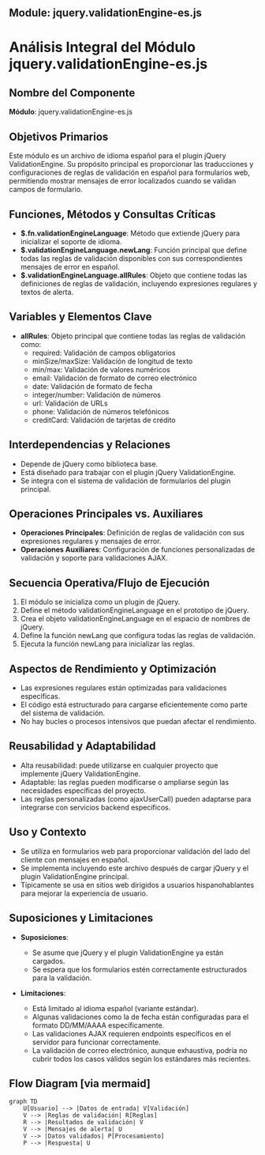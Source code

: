 ## Module: jquery.validationEngine-es.js

# Análisis Integral del Módulo jquery.validationEngine-es.js

## Nombre del Componente
**Módulo**: jquery.validationEngine-es.js

## Objetivos Primarios
Este módulo es un archivo de idioma español para el plugin jQuery ValidationEngine. Su propósito principal es proporcionar las traducciones y configuraciones de reglas de validación en español para formularios web, permitiendo mostrar mensajes de error localizados cuando se validan campos de formulario.

## Funciones, Métodos y Consultas Críticas
- **$.fn.validationEngineLanguage**: Método que extiende jQuery para inicializar el soporte de idioma.
- **$.validationEngineLanguage.newLang**: Función principal que define todas las reglas de validación disponibles con sus correspondientes mensajes de error en español.
- **$.validationEngineLanguage.allRules**: Objeto que contiene todas las definiciones de reglas de validación, incluyendo expresiones regulares y textos de alerta.

## Variables y Elementos Clave
- **allRules**: Objeto principal que contiene todas las reglas de validación como:
  - required: Validación de campos obligatorios
  - minSize/maxSize: Validación de longitud de texto
  - min/max: Validación de valores numéricos
  - email: Validación de formato de correo electrónico
  - date: Validación de formato de fecha
  - integer/number: Validación de números
  - url: Validación de URLs
  - phone: Validación de números telefónicos
  - creditCard: Validación de tarjetas de crédito

## Interdependencias y Relaciones
- Depende de jQuery como biblioteca base.
- Está diseñado para trabajar con el plugin jQuery ValidationEngine.
- Se integra con el sistema de validación de formularios del plugin principal.

## Operaciones Principales vs. Auxiliares
- **Operaciones Principales**: Definición de reglas de validación con sus expresiones regulares y mensajes de error.
- **Operaciones Auxiliares**: Configuración de funciones personalizadas de validación y soporte para validaciones AJAX.

## Secuencia Operativa/Flujo de Ejecución
1. El módulo se inicializa como un plugin de jQuery.
2. Define el método validationEngineLanguage en el prototipo de jQuery.
3. Crea el objeto validationEngineLanguage en el espacio de nombres de jQuery.
4. Define la función newLang que configura todas las reglas de validación.
5. Ejecuta la función newLang para inicializar las reglas.

## Aspectos de Rendimiento y Optimización
- Las expresiones regulares están optimizadas para validaciones específicas.
- El código está estructurado para cargarse eficientemente como parte del sistema de validación.
- No hay bucles o procesos intensivos que puedan afectar el rendimiento.

## Reusabilidad y Adaptabilidad
- Alta reusabilidad: puede utilizarse en cualquier proyecto que implemente jQuery ValidationEngine.
- Adaptable: las reglas pueden modificarse o ampliarse según las necesidades específicas del proyecto.
- Las reglas personalizadas (como ajaxUserCall) pueden adaptarse para integrarse con servicios backend específicos.

## Uso y Contexto
- Se utiliza en formularios web para proporcionar validación del lado del cliente con mensajes en español.
- Se implementa incluyendo este archivo después de cargar jQuery y el plugin ValidationEngine principal.
- Típicamente se usa en sitios web dirigidos a usuarios hispanohablantes para mejorar la experiencia de usuario.

## Suposiciones y Limitaciones
- **Suposiciones**:
  - Se asume que jQuery y el plugin ValidationEngine ya están cargados.
  - Se espera que los formularios estén correctamente estructurados para la validación.
  
- **Limitaciones**:
  - Está limitado al idioma español (variante estándar).
  - Algunas validaciones como la de fecha están configuradas para el formato DD/MM/AAAA específicamente.
  - Las validaciones AJAX requieren endpoints específicos en el servidor para funcionar correctamente.
  - La validación de correo electrónico, aunque exhaustiva, podría no cubrir todos los casos válidos según los estándares más recientes.
## Flow Diagram [via mermaid]
```mermaid
graph TD
    U[Usuario] --> |Datos de entrada| V[Validación]
    V --> |Reglas de validación| R[Reglas]
    R --> |Resultados de validación| V
    V --> |Mensajes de alerta| U
    V --> |Datos validados| P[Procesamiento]
    P --> |Respuesta| U
```
